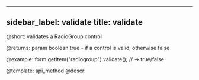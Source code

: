 
---
sidebar_label: validate
title: validate
---          

@short: validates a RadioGroup control
 
@returns:
param   boolean     true - if a control is valid, otherwise false

@example:
form.getItem("radiogroup").validate();
// -> true/false


@template: api_method
@descr:


